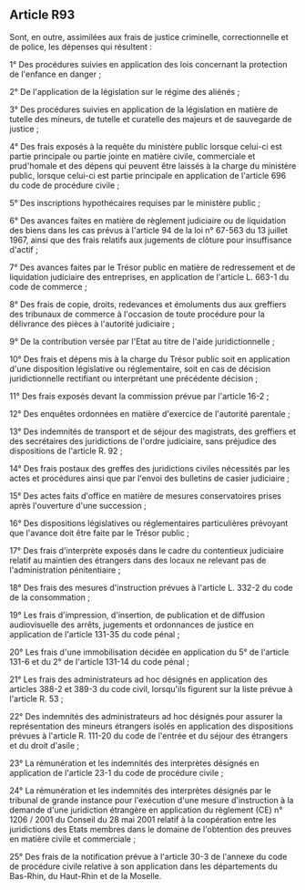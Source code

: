 Article R93
----
Sont, en outre, assimilées aux frais de justice criminelle, correctionnelle et
de police, les dépenses qui résultent :

1° Des procédures suivies en application des lois concernant la protection de
l'enfance en danger ;

2° De l'application de la législation sur le régime des aliénés ;

3° Des procédures suivies en application de la législation en matière de tutelle
des mineurs, de tutelle et curatelle des majeurs et de sauvegarde de justice ;

4° Des frais exposés à la requête du ministère public lorsque celui-ci est
partie principale ou partie jointe en matière civile, commerciale et prud'homale
et des dépens qui peuvent être laissés à la charge du ministère public, lorsque
celui-ci est partie principale en application de l'article 696 du code de
procédure civile ;

5° Des inscriptions hypothécaires requises par le ministère public ;

6° Des avances faites en matière de règlement judiciaire ou de liquidation des
biens dans les cas prévus à l'article 94 de la loi n° 67-563 du 13 juillet 1967,
ainsi que des frais relatifs aux jugements de clôture pour insuffisance d'actif
;

7° Des avances faites par le Trésor public en matière de redressement et de
liquidation judiciaire des entreprises, en application de l'article L. 663-1 du
code de commerce ;

8° Des frais de copie, droits, redevances et émoluments dus aux greffiers des
tribunaux de commerce à l'occasion de toute procédure pour la délivrance des
pièces à l'autorité judiciaire ;

9° De la contribution versée par l'Etat au titre de l'aide juridictionnelle ;

10° Des frais et dépens mis à la charge du Trésor public soit en application
d'une disposition législative ou réglementaire, soit en cas de décision
juridictionnelle rectifiant ou interprétant une précédente décision ;

11° Des frais exposés devant la commission prévue par l'article 16-2 ;

12° Des enquêtes ordonnées en matière d'exercice de l'autorité parentale ;

13° Des indemnités de transport et de séjour des magistrats, des greffiers et
des secrétaires des juridictions de l'ordre judiciaire, sans préjudice des
dispositions de l'article R. 92 ;

14° Des frais postaux des greffes des juridictions civiles nécessités par les
actes et procédures ainsi que par l'envoi des bulletins de casier judiciaire ;

15° Des actes faits d'office en matière de mesures conservatoires prises après
l'ouverture d'une succession ;

16° Des dispositions législatives ou réglementaires particulières prévoyant que
l'avance doit être faite par le Trésor public ;

17° Des frais d'interprète exposés dans le cadre du contentieux judiciaire
relatif au maintien des étrangers dans des locaux ne relevant pas de
l'administration pénitentiaire ;

18° Des frais des mesures d'instruction prévues à l'article L. 332-2 du code de
la consommation ;

19° Les frais d'impression, d'insertion, de publication et de diffusion
audiovisuelle des arrêts, jugements et ordonnances de justice en application de
l'article 131-35 du code pénal ;

20° Les frais d'une immobilisation décidée en application du 5° de l'article
131-6 et du 2° de l'article 131-14 du code pénal ;

21° Les frais des administrateurs ad hoc désignés en application des articles
388-2 et 389-3 du code civil, lorsqu'ils figurent sur la liste prévue à
l'article R. 53 ;

22° Des indemnités des administrateurs ad hoc désignés pour assurer la
représentation des mineurs étrangers isolés en application des dispositions
prévues à l'article R. 111-20 du code de l'entrée et du séjour des étrangers et
du droit d'asile ;

23° La rémunération et les indemnités des interprètes désignés en application de
l'article 23-1 du code de procédure civile ;

24° La rémunération et les indemnités des interprètes désignés par le tribunal
de grande instance pour l'exécution d'une mesure d'instruction à la demande
d'une juridiction étrangère en application du règlement (CE) n° 1206 / 2001 du
Conseil du 28 mai 2001 relatif à la coopération entre les juridictions des Etats
membres dans le domaine de l'obtention des preuves en matière civile et
commerciale ;

25° Des frais de la notification prévue à l'article 30-3 de l'annexe du code de
procédure civile relative à son application dans les départements du Bas-Rhin,
du Haut-Rhin et de la Moselle.
